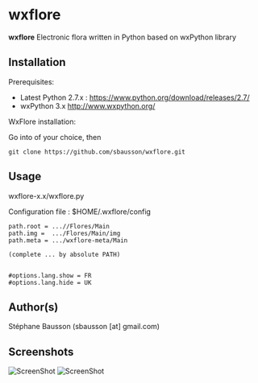 # wxflore
**wxflore** Electronic flora written in Python based on wxPython library

## Installation
Prerequisites:
- Latest Python 2.7.x : https://www.python.org/download/releases/2.7/
- wxPython 3.x http://www.wxpython.org/

WxFlore installation:

Go into <DIRECTORY> of your choice, then

```
git clone https://github.com/sbausson/wxflore.git
```


## Usage
wxflore-x.x/wxflore.py

Configuration file : $HOME/.wxflore/config
```
path.root = ...//Flores/Main
path.img =  .../Flores/Main/img
path.meta = .../wxflore-meta/Main

(complete ... by absolute PATH)


#options.lang.show = FR
#options.lang.hide = UK
```

## Author(s)
Stéphane Bausson (sbausson [at] gmail.com)

## Screenshots

![ScreenShot](https://cloud.githubusercontent.com/assets/9042285/11195374/ef260e5c-8cb1-11e5-89e6-9337b1263fa6.png)
![ScreenShot](https://cloud.githubusercontent.com/assets/9042285/11195375/ef4884c8-8cb1-11e5-9c94-304970b53efe.png)